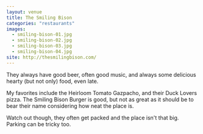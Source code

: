```yaml
---
layout: venue
title: The Smiling Bison
categories: "restaurants"
images:
  - smiling-bison-01.jpg
  - smiling-bison-02.jpg
  - smiling-bison-03.jpg
  - smiling-bison-04.jpg
site: http://thesmilingbison.com/
---
```


They always have good beer, often good music, and always some
delicious hearty (but not only) food, even late.

My favorites include the Heirloom Tomato Gazpacho, and their Duck Lovers
pizza. The Smiling Bison Burger is good, but not as great as it should
be to bear their name considering how neat the place is.

Watch out though, they often get packed and the place isn't that big.
Parking can be tricky too.
